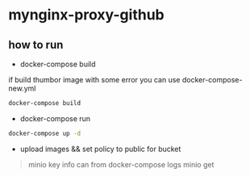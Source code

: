 # mynginx-proxy-github

## how to run

* docker-compose build

if  build  thumbor image with some error you can use docker-compose-new.yml 


```bash
docker-compose build
```

* docker-compose run

```bash
docker-compose up -d
```

* upload images && set policy to public for bucket

> minio key info can from docker-compose logs minio get
